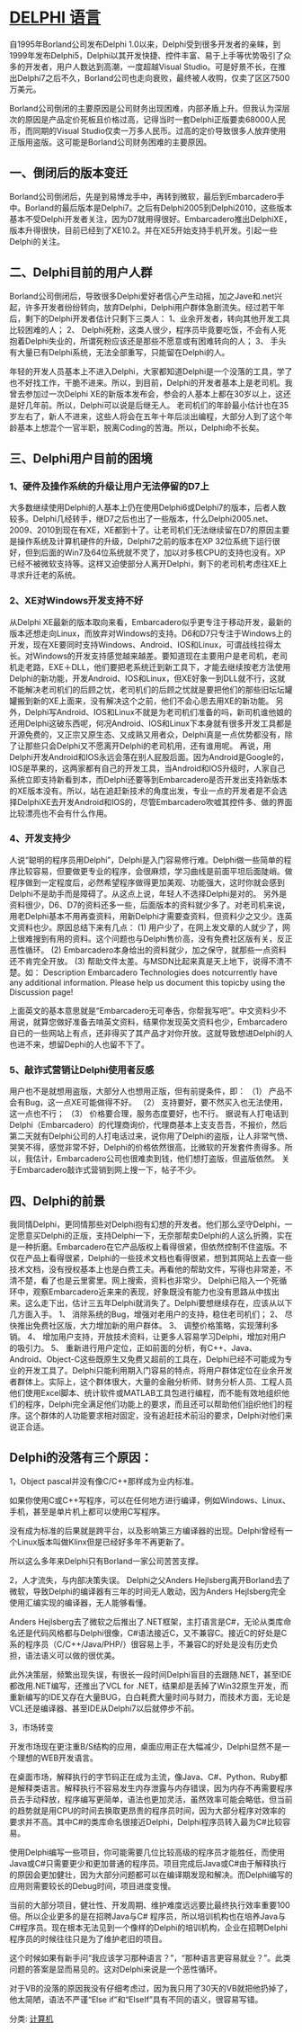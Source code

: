 # [DELPHI 语言](https://www.cnblogs.com/bolang100/p/9804938.html)

自1995年Borland公司发布Delphi 1.0以来，Delphi受到很多开发者的亲睐，到1999年发布Delphi5，Delphi以其开发快捷、控件丰富、易于上手等优势吸引了众多的开发者，用户人数达到高潮，一度超越Visual
 Studio。可是好景不长，在推出Delphi7之后不久，Borland公司也走向衰败，最终被人收购，仅卖了区区7500万美元。
 
Borland公司倒闭的主要原因是公司财务出现困难，内部矛盾上升。但我认为深层次的原因是产品定价死板且价格过高，记得当时一套Delphi正版要卖68000人民币，而同期的Visual
 Studio仅卖一万多人民币。过高的定价导致很多人放弃使用正版用盗版。这可能是Borland公司财务困难的主要原因。
 
## 一、倒闭后的版本变迁
 Borland公司倒闭后，先是到易博龙手中，再转到微软，最后到Embarcadero手中。Borland的最后版本是Delphi7。之后有Delphi2005到Delphi2010，这些版本基本不受Delphi开发者关注，因为D7就用得很好。Embarcadero推出DelphiXE，版本升得很快，目前已经到了XE10.2。并在XE5开始支持手机开发。引起一些Delphi的关注。
## 二、Delphi目前的用户人群
Borland公司倒闭后，导致很多Delphi爱好者信心产生动摇，加之Jave和.net兴起，许多开发者纷纷转向，放弃Delphi，Delphi用户群体急剧流失。经过若干年后，剩下的Delphi开发者估计只剩下三类人：
1、业余开发者，转向其他开发工具比较困难的人；
2、 Delphi死粉，这类人很少，程序员毕竟要吃饭，不会有人死抱着Delphi失业的，所谓死粉应该还是那些不愿意或有困难转向的人；
3、 手头有大量已有Delphi系统，无法全部重写，只能留在Delphi的人。
 
年轻的开发人员基本上不进入Delphi，大家都知道Delphi是一个没落的工具，学了也不好找工作，干脆不进来。所以，到目前，Delphi的开发者基本上是老司机。我曾去参加过一次Delphi
 XE的新版本发布会，参会的人基本上都在30岁以上，这还是好几年前。所以，Delphi可以说是后继无人。
老司机们的年龄最小估计也在35岁左右了，新人不进来，这些人将会在五年十年后淡出编程，大部分人到了这个年龄基本上想混个一官半职，脱离Coding的苦海。所以，Delphi命不长矣。
 
## 三、Delphi用户目前的困境
### 1、硬件及操作系统的升级让用户无法停留的D7上
大多数继续使用Delphi的人基本上仍在使用Delphi6或Delphi7的版本，后者人数较多。Delphi几经转手，继D7之后也出了一些版本，什么Delphi2005.net、2009、2010到现在有XE，XE都到十了。让老司机们无法继续留在D7的原因主要是操作系统及计算机硬件的升级，Delphi7之前的版本在XP
 32位系统下运行很好，但到后面的Win7及64位系统就不灵了，加以对多核CPU的支持也没有。XP已经不被微软支持等。这样又迫使部分人离开Delphi，剩下的老司机考虑往XE上寻求升迁老的系统。
### 2、XE对Windows开发支持不好
从Delphi XE最新的版本取向来看，Embarcadero似乎更专注于移动开发，最新的版本还想走向Linux，而放弃对Windows的支持。D6和D7只专注于Windows上的开发，现在XE要同时支持Windows、Android、IOS和Linux，可谓战线拉得太长。对Windows的开发支持感觉越来越差。要知道现在主要用户是老司机，老司机走老路，EXE＋DLL，他们要把老系统迁到新工具下，才能去继续按老方法使用Delphi的新功能，开发Android、IOS和Linux，但XE好象一到DLL就不行，这就不能解决老司机们的后顾之忧，老司机们的后顾之忧就是要把他们的那些旧坛坛罐罐搬到新的XE上面来，没有解决这个之前，他们不会心思去用XE的新功能。
另外，Delphi写Android、IOS和Linux不就是为老司机们准备的吗，新司机谁他娘的还用Delphi这破东西呢，何况Android、IOS和Linux下本身就有很多开发工具都是开源免费的，又正宗又原生态、又成熟又用者众，Delphi真是一点优势都没有，除了让那些只会Delphi又不愿离开Delphi的老司机用，还有谁用呢。
 再说，用Delphi开发Android和IOS永远会落在别人屁股后面。因为Android是Google的，IOS是苹果的，这两家都有自己的开发工具，当Android和IOS升级时，人家自己系统立即支持新看到本，而Delphi还要等到Embarcadero是否开发出支持新版本的XE版本没有。所以，站在追赶新技术的角度出发，专业一点的开发者是不会选择DelphiXE去开发Android和IOS的，尽管Embarcadero吹嘘其控件多、做的界面比较漂亮也不会有什么作用。
### 4、开发支持少
人说“聪明的程序员用Delphi”，Delphi是入门容易修行难。Delphi做一些简单的程序比较容易，但要做更专业的程序，会很麻烦，学习曲线是前面平坦后面陡峭。做程序做到一定程度后，必然希望程序做得更加美观、功能强大，这时你就会感到Delphi不是助手而是障碍了。从这点上说，年轻人不选择Delphi是对的。
另外是资料很少，D6、D7的资料还多一些，后面版本的资料就少多了。对老司机来说，用老Delphi基本不用再查资料，用新Delphi才需要查资料，但资料少之又少。连英文资料也少。原因总结下来有几点：
(1)     用户少了，在网上发文章的人就少了，网上很难搜到有用的资料。这个问题也与Delphi售价高，没有免费社区版有关，反正恶性循环。
(2)     Embarcadero本身给出的资料就少，加之保守，就那些一点资料还不肯完全开放。
(3)     帮助文件太差。与MSDN比起来真是天上地下，说得不清不楚。如：
Description
Embarcadero Technologies does notcurrently have any additional information. Please help us document this topicby using the Discussion page!

上面英文的基本意思就是“Embarcadero无可奉告，你帮我写吧”。中文资料少不用说，就算您做好准备去啃英文资料，结果你发现英文资料也少，Embarcadero自已的一些网站上有点，还非得买了其产品才对你开放。这就导致想进Delphi的人也进不来，想留Dephi的人也留不下了。
### 5、敲诈式营销让Delphi使用者反感
用户也不是就想用盗版，大部分人也想用正版，但有前提条件，即：
（1）  产品不会有Bug，这一点XE可能做得不好。
（2）  支持要好，要不然买入也无法使用，这一点也不行；
（3）  价格要合理，服务态度要好，也不行。
据说有人打电话到Delphi（Embarcadero）的代理商询价，代理商基本上支支吾吾，不报价，然后第二天就有Delphi公司的人打电话过来，说你用了Delphi的盗版，让人非常气愤、哭笑不得，感觉非常不好，Delphi的价格依然很高，比微软的开发套件贵得多。所以，我估计，Embarcadero公司也很难卖到钱，他们想打盗版，但盗版依然。
关于Embarcadero敲诈式营销到网上搜一下，帖子不少。
## 四、Delphi的前景
我同情Delphi，更同情那些对Delphi抱有幻想的开发者。他们那么坚守Delphi，一定愿意买Delphi的正版，支持Delphi一下，无奈那帮卖Delphi的人这么折腾，实在是一种折磨。Embarcadero在它产品版权上看得很紧，但依然控制不住盗版。不仅在产品上看得很紧，Delphi的一些技术文档也看得很紧，想到其网站上去查一些技术文档，没有授权基本上也是白费工夫。再看他的帮助文件，写得也非常差，不清不楚，看了也是云里雾里。网上搜索，资料也非常少。
Delphi已陷入一个死循环中，观察Embarcadero近来来的表现，好象既没有能力也没有思路从中拔出来。这么走下出，估计三五年Delphi就消失了。Delphi要想继续存在，应该从以下几方面入手。
1、 消除系统的Bug，增强对老用户的支持，稳住老司机们；
2、 尽快推出免费社区版，大力增加新的用户群体。
3、 调整价格策略，实现薄利多销。
4、 增加用户支持，开放技术资料，让更多人容易学习Delphi，增加对用户的吸引力。
5、 重新进行用户定位，正如前面的分析，有C++、Java、Android、Object-C这些既原生又免费又超前的工具在，Delphi已经不可能成为专业的开发工具了。Delphi只能利用期入门容易的特点，将用户群体定位在业余开发者群体上。实际上，这个群体很大，大量的金融分析师、财务分析人员、工程人员他们使用Excel脚本、统计软件或MATLAB工具包进行编程，而不能有效地组织他们的程序，Delphi完全满足他们功能上的要求，而且还可以帮助他们组织他们的程序。这个群体的人功能要求相对固定，没有追赶技术前沿的要求，Delphi对他们来说正合适。

 

## Delphi的没落有三个原因：
1，Object pascal并没有像C/C++那样成为业内标准。

如果你使用C或C++写程序，可以在任何地方进行编译，例如Windows、Linux、手机，甚至是单片机上都可以使用C写程序。

没有成为标准的后果就是跨平台，以及影响第三方编译器的出现。Delphi曾经有一个Linux版本叫做Klinx但是已经好多年不再更新了。

所以这么多年来Delphi只有Borland一家公司苦苦支撑。

2，人才流失，与内部决策失误。
Delphi之父Anders Hejlsberg离开Borland去了微软，导致Delphi的编译器有三年的时间无人敢动，因为Anders Hejlsberg完全使用汇编实现的编译器，无人能够看懂。

Anders Hejlsberg去了微软之后推出了.NET框架，主打语言是C#，无论从类库命名还是代码风格都与Delphi很像，C#语法接近C，又不兼容C。接近C的好处是C系的程序员（C/C++/Java/PHP/）很容易上手，不兼容C的好处是没有历史负担，语法语义可以做的很优美。

此外决策层，频繁出现失误，有很长一段时间Delphi盲目的去跟随.NET，甚至IDE都改用.NET编写，还推出了VCL for .NET，结果却是丢掉了Win32原生开发，而重新编写的IDE又存在大量BUG，白白耗费大量时间与财力，而技术方面，无论是VCL还是编译器、甚至IDE从Delphi7以后就停步不前。

3，市场转变

开发市场现在更注重B/S结构的应用，桌面应用正在大幅减少，Delphi显然不是一个理想的WEB开发语言。

在桌面市场，解释执行的字节码正在成为主流，像Java、C#、Python、Ruby都是解释类语言。解释执行不容易发生内存泄露与内存错误，因为内存不再需要程序员去手动释放，程序编写更简单，语法也更加灵活，虽然效率可能会略低，但当前的趋势就是用CPU的时间去换取更昂贵的程序员时间，因为大部分程序对效率的要求并不高。其中C#的类库命名很接近Delphi，Delphi程序员转入最为C#比较容易。

使用Delphi编写一些项目，你可能需要几位比较高级的程序员才能胜任，而使用Java或C#只需要更少和更加普通的程序员。项目完成后Java或C#由于解释执行的原因会更加健壮，因为大部分问题都可以在编译期发现和解决。而Delphi编写的应用则需要较长的Debug时间，项目进度变慢。

当前的大部分项目，健壮性、开发周期、维护难度远远要比最终执行效率重要100倍。所以企业更多的是在招聘Java与C# 程序员，所以培训机构也在培养Java与C#程序员。现在根本无法见到一个像样的Delphi的培训机构，企业在招聘Delphi程序员的时候往往只是为了维护老旧的项目。

这个时候如果有新手问“我应该学习那种语言？”，“那种语言更容易就业？”。此类问题的答案是显而易见的。这对Delphi来说是一个恶性循环。

对于VB的没落的原因我没有仔细考虑过，因为我只用了30天的VB就把他扔掉了，他太简陋，语法不严谨“Else if”和“ElseIf”具有不同的语义，很容易写错。

分类: [计算机](https://www.cnblogs.com/bolang100/category/907154.html)